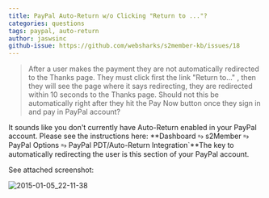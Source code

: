 ```yaml
---
title: PayPal Auto-Return w/o Clicking "Return to ..."?
categories: questions
tags: paypal, auto-return
author: jaswsinc
github-issue: https://github.com/websharks/s2member-kb/issues/18
---
```


> After a user makes the payment they are not automatically redirected to the Thanks page. They must click first the link "Return to..." , then they will see the page where it says redirecting, they are redirected within 10 seconds to the Thanks page. Should not this be automatically right after they hit the Pay Now button once they sign in and pay in PayPal account?

It sounds like you don't currently have Auto-Return enabled in your PayPal account. Please see the instructions here: **Dashboard ⥱ s2Member ⥱ PayPal Options ⥱ PayPal PDT/Auto-Return Integration`**The key to automatically redirecting the user is this section of your PayPal account.

See attached screenshot:

![2015-01-05_22-11-38](https://cloud.githubusercontent.com/assets/1563559/5625479/fb992b10-9527-11e4-9d6d-c476b64660cf.png)
